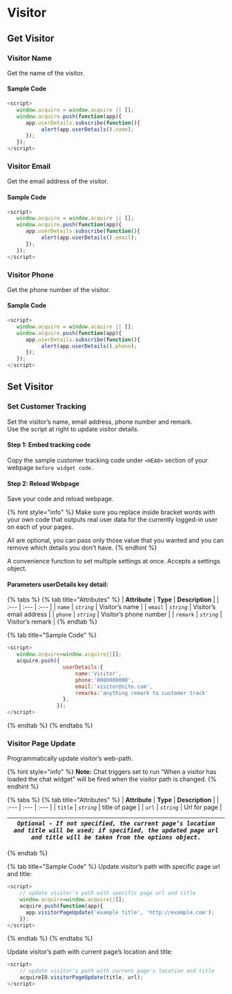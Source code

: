 # Visitor

## Get Visitor

### Visitor Name

Get the name of the visitor.

#### Sample Code

```javascript
<script>
   window.acquire = window.acquire || [];
   window.acquire.push(function(app){
      app.userDetails.subscribe(function(){
           alert(app.userDetails().name);
      });
   });
</script>
```

### Visitor Email

Get the email address of the visitor.

#### Sample Code

```javascript
<script>
   window.acquire = window.acquire || [];
   window.acquire.push(function(app){
      app.userDetails.subscribe(function(){
           alert(app.userDetails().email);
      });
   });
</script>
```

### Visitor Phone

Get the phone number of the visitor.

#### Sample Code

```javascript
<script>
   window.acquire = window.acquire || [];
   window.acquire.push(function(app){
      app.userDetails.subscribe(function(){
           alert(app.userDetails().phone);
      });
   });
</script>
```

## Set Visitor

### Set Customer Tracking

Set the visitor’s name, email address, phone number and remark.  
Use the script at right to update visitor details.

#### **Step 1: Embed tracking code**

Copy the sample customer tracking code under `<HEAD>` section of your webpage `before widget code.`

#### **Step 2: Reload Webpage**

Save your code and reload webpage.

{% hint style="info" %}
Make sure you replace inside bracket words with your own code that outputs real user data for the currently logged-in user on each of your pages.

All are optional, you can pass only those value that you wanted and you can remove which details you don't have.
{% endhint %}

A convenience function to set multiple settings at once. Accepts a settings object.

#### **Parameters userDetails key detail:**

{% tabs %}
{% tab title="Attributes" %}
| **Attribute** | **Type** | **Description** |
| :--- | :--- | :--- |
| `name` | _`string`_ | Visitor’s name |
| `email` | _`string`_ | Visitor’s email address |
| `phone` | _`string`_ | Visitor’s phone number |
| `remark` | _`string`_ | Visitor’s remark |
{% endtab %}

{% tab title="Sample Code" %}
```javascript
<script>
   window.acquire=window.acquire||[];
   acquire.push({
                  userDetails:{
                      name:'Visitor',
                      phone:'0000000000',
                      email:'visitor@site.com',
                      remarks:'anything remark to customer track'
                  },
                });
</script>
```
{% endtab %}
{% endtabs %}

### Visitor Page Update

Programmatically update visitor’s web-path.

{% hint style="info" %}
**Note:** Chat triggers set to run “When a visitor has loaded the chat widget” will be fired when the visitor path is changed.
{% endhint %}

{% tabs %}
{% tab title="Attributes" %}
| **Attribute** | **Type** | **Description** |
| :--- | :--- | :--- |
| `title` | _`string`_ | title of page |
| `url` | _`string`_ | Url for page |

| _`Optional - If not specified, the current page’s location and title will be used; if specified, the updated page url and title will be taken from the options object.`_ |
| :---: |
{% endtab %}

{% tab title="Sample Code" %}
Update visitor’s path with specific page url and title:

```javascript
<script>
    // update visitor's path with specific page url and title
    window.acquire=window.acquire||[];
    acquire.push(function(app){
      app.visitorPageUpdate('example title', 'http://example.com');
    });
</script>
```
{% endtab %}
{% endtabs %}

Update visitor’s path with current page’s location and title:

```javascript
<script>
    // update visitor's path with current page's location and title
    acquireIO.visitorPageUpdate(title, url);
</script>
```

